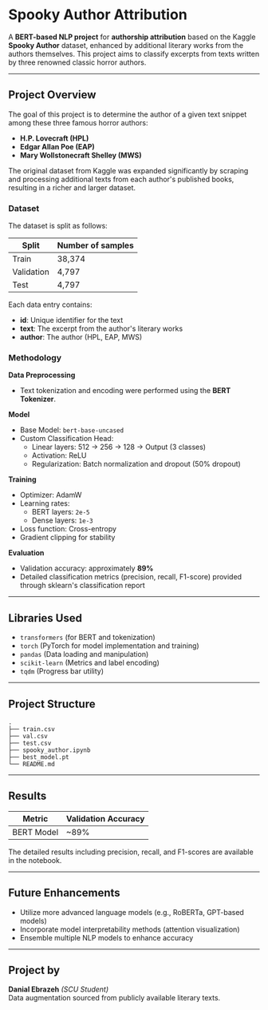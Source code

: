 
#  Spooky Author Attribution

A **BERT-based NLP project** for **authorship attribution** based on the Kaggle **Spooky Author** dataset, enhanced by additional literary works from the authors themselves. This project aims to classify excerpts from texts written by three renowned classic horror authors.

---

##  Project Overview

The goal of this project is to determine the author of a given text snippet among these three famous horror authors:

-  **H.P. Lovecraft (HPL)**
-  **Edgar Allan Poe (EAP)**
-  **Mary Wollstonecraft Shelley (MWS)**

The original dataset from Kaggle was expanded significantly by scraping and processing additional texts from each author's published books, resulting in a richer and larger dataset.

###  Dataset

The dataset is split as follows:

| Split         | Number of samples |
|---------------|-------------------|
| Train         | 38,374            |
| Validation    | 4,797             |
| Test          | 4,797             |

Each data entry contains:
- **id**: Unique identifier for the text
- **text**: The excerpt from the author's literary works
- **author**: The author (HPL, EAP, MWS)

###  Methodology

**Data Preprocessing**
- Text tokenization and encoding were performed using the **BERT Tokenizer**.

**Model**
- Base Model: `bert-base-uncased`
- Custom Classification Head:
  - Linear layers: 512 -> 256 -> 128 -> Output (3 classes)
  - Activation: ReLU
  - Regularization: Batch normalization and dropout (50% dropout)

**Training**
- Optimizer: AdamW
- Learning rates:
  - BERT layers: `2e-5`
  - Dense layers: `1e-3`
- Loss function: Cross-entropy
- Gradient clipping for stability

**Evaluation**
- Validation accuracy: approximately **89%**
- Detailed classification metrics (precision, recall, F1-score) provided through sklearn's classification report

---

##  Libraries Used

- `transformers` (for BERT and tokenization)
- `torch` (PyTorch for model implementation and training)
- `pandas` (Data loading and manipulation)
- `scikit-learn` (Metrics and label encoding)
- `tqdm` (Progress bar utility)

---

##  Project Structure

```
.
├── train.csv
├── val.csv
├── test.csv
├── spooky_author.ipynb
├── best_model.pt
└── README.md
```

---

##  Results

| Metric      | Validation Accuracy |
|-------------|---------------------|
| BERT Model  | ~89%                |

The detailed results including precision, recall, and F1-scores are available in the notebook.

---

##  Future Enhancements

- Utilize more advanced language models (e.g., RoBERTa, GPT-based models)
- Incorporate model interpretability methods (attention visualization)
- Ensemble multiple NLP models to enhance accuracy

---

##  Project by

**Danial Ebrazeh** *(SCU Student)*  
Data augmentation sourced from publicly available literary texts.
